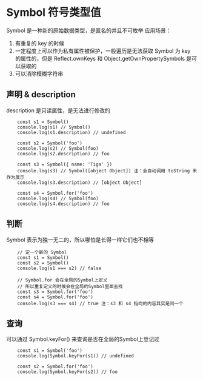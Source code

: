# Symbol 符号类型值

Symbol 是一种新的原始数据类型，是匿名的并且不可枚举
应用场景：
1. 有重复的 key 的时候
2. 一定程度上可以作为私有属性被保护，一般遍历是无法获取 Symbol 为 key 的属性的，但是 Reflect.ownKeys 和 Object.getOwnPropertySymbols 是可以获取的
3. 可以消除模糊字符串

## 声明 & description

description 是只读属性，是无法进行修改的

```
    const s1 = Symbol()
    console.log(s1) // Symbol()
    console.log(s1.description) // undefined

    const s2 = Symbol('foo')
    console.log(s2) // Symbol(foo)
    console.log(s2.description) // foo

    const s3 = Symbol({ name: 'Tiga' })
    console.log(s3) // Symbol([object Object]) 注：会自动调用 toString 来作为展示
    console.log(s3.description) // [object Object]

    const s4 = Symbol.for('foo')
    console.log(s4) // Symbol(foo)
    console.log(s4.description) // foo
```

## 判断

Symbol 表示为独一无二的，所以哪怕是长得一样它们也不相等

```
    // 定一个新的 Symbol
    const s1 = Symbol()
    const s2 = Symbol()
    console.log(s1 === s2) // false

    // Symbol.for 会在全局的Symbol上定义
    // 所以重复定义的时候会在全局的Symbol里面去找
    const s3 = Symbol.for('foo')
    const s4 = Symbol.for('foo')
    console.log(s3 === s4) // true 注：s3 和 s4 指向的内容其实是同一个
```

## 查询

可以通过 Symbol.keyFor() 来查询是否在全局的Symbol上登记过

```
    const s1 = Symbol('foo')
    console.log(Symbol.keyFor(s1)) // undefined

    const s2 = Symbol.for('foo')
    console.log(Symbol.keyFor(s2)) // foo
```
